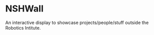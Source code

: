 NSHWall
=======

An interactive display to showcase projects/people/stuff outside the Robotics Intitute.